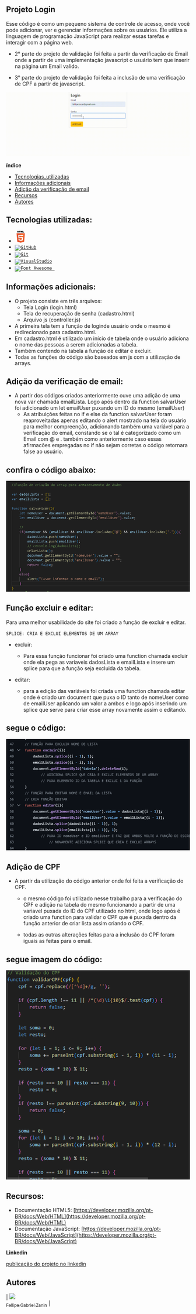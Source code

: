 ## Projeto Login

Esse código é como um pequeno sistema de controle de acesso, onde você pode adicionar, ver e gerenciar informações sobre os usuários. Ele utiliza a linguagem de programação JavaScript para realizar essas tarefas e interagir com a página web.

* 2° parte do projeto de validação foi feita a partir da verificação de Email onde a partir de uma implementação javascript o usuário tem que inserir na página um Email valido.

* 3° parte do projeto de validação foi feita a inclusão de uma verificação de CPF a partir de javascript.

<img src="assets/novas_1.gif">

<br>


**índice**

* [Tecnologias_utilizadas](#tecnologias-utilizadas)
* [Informações adicionais](#Informações-adicionais)
* [Adição da verificação de email](#adição-da-verificação-de-email)
* [Recursos](#Recursos)
* [Autores](#autores)



## Tecnologias utilizadas:


* [<code><img height="32" src="https://raw.githubusercontent.com/github/explore/80688e429a7d4ef2fca1e82350fe8e3517d3494d/topics/html/html.png" alt="HTML5"/></code>](https://developer.mozilla.org/pt-BR/docs/Web/HTML)
* [<code><img height="32" src="https://static.vecteezy.com/system/resources/previews/027/127/560/original/javascript-logo-javascript-icon-transparent-free-png.png" alt="GitHub"/></code>](https://github.com/)
* [<code><img height="32" src="https://www.malwarebytes.com/wp-content/uploads/sites/2/2023/01/asset_upload_file97293_255583.jpg" alt="Git"/></code>](https://git-scm.com/)
* [<code><img height="32" src="https://img.shields.io/badge/VSCode-0078D4?style=for-the-badge&logo=visual%20studio%20code&logoColor=white" alt="VisualStudio"/></code>](https://code.visualstudio.com/)
* [<code><img height="32" src="https://img.shields.io/badge/GitHub-100000?style=for-the-badge&logo=github&logoColor=white" alt="Font Awesome "/></code>](https://fontawesome.com/versions)

## Informações adicionais:

* O projeto consiste em três arquivos:
    * Tela Login (login.html)
    * Tela de recuperação de senha (cadastro.html)
    * Arquivo js (controller.js)
* A primeira tela tem a função de loginde usuário onde o mesmo é redirecionado para cadastro.html.
* Em cadastro.html é utilizado um início de tabela onde o usuário adiciona o nome das pessoas a serem adicionadas a tabela.
* Também contendo na tabela a função de editar e excluir.
* Todas as funções do código são baseados em js com a utilização de arrays.

## Adição da verificação de email:

* A partir dos códigos criados anteriormente ouve uma adição de uma nova var chamada emailLista.
Logo após dentro da function salvarUser foi adicionado um let emailUser puxando um ID do mesmo (emailUser)
    * As atribuições feitas no if e else da function salvarUser foram reaproveitadas apenas editando o alert mostrado na tela do usuário para melhor compreenção, adicionando também uma variável para a verificação do email, constando se o tal é categorizado como um Email com @ e . também como anteriormente caso essas afirmacões empregadas no if não sejam corretas o código retornara false ao usuário.
## confira o código abaixo:

<img src="assets/verificação-N-E.PNG">


## Função excluir e editar:

Para uma melhor usabilidade do site foi criado a função de excluir e editar.
    
    SPLICE: CRIA E EXCLUI ELEMENTOS DE UM ARRAY

* excluir:

   * Para essa função funcionar foi criado uma function chamada excluir onde ela pega as variaveis dadosLista e emailLista e insere um splice para que a função seja excluida da tabela.

* editar:

   * para a edição das variáveis foi criada uma function chamada editar onde é criado um document que puxa o ID tanto de nomeUser como de emailUser aplicando um valor a ambos e logo após inserindo um splice que serve para criar esse array novamente assim o editando.
    
## segue o código:

<img src="assets/edição-excluir.png">


## Adição de CPF

* A partir da utilização do código anterior onde foi feita a verificação do CPF.
    * o mesmo código foi utilizado nesse trabalho para a verificação do CPF e adição na tabela do mesmo 
    funcionando a partir de uma variavel puxada do ID do CPF utilizado no html, onde logo após é criado 
    uma function para validar o CPF que é puxada dentro da função anterior de criar lista assim criando o CPF.

    * todas as outras alterações feitas para a inclusão do CPF foram iguais as feitas para o email.

## segue imagem do código:

<img src="assets/CPF.png">


## Recursos:

* Documentação HTML5: [https://developer.mozilla.org/pt-BR/docs/Web/HTML](https://developer.mozilla.org/pt-BR/docs/Web/HTML)
* Documentação JavaScript: [https://developer.mozilla.org/pt-BR/docs/Web/JavaScript](https://developer.mozilla.org/pt-BR/docs/Web/JavaScript)

**Linkedin**

[publicação do projeto no linkedin](https://www.linkedin.com/posts/fellipe-zanin-1b1a7728b_javascript-html-css-activity-7227638212314189825-ZAp1?utm_source=share&utm_medium=member_desktop)

## Autores
| [<img loading="lazy" src="https://avatars.githubusercontent.com/u/140712280?v=4" width=115><br><sub>Fellipe Gabriel Zanin</sub>](https://github.com/Fell1pe) |

